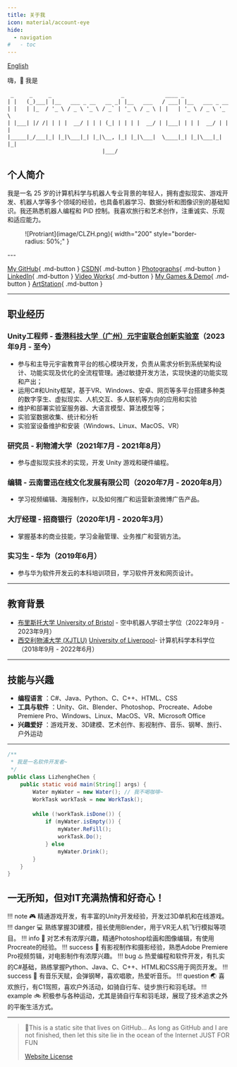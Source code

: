 ```yaml
---
title: 关于我
icon: material/account-eye
hide:
  - navigation
#   - toc
---
```

[English](./index-en.md)

嗨，👋 我是

```
 _     _     _                      _             ____ _  
| |   (_)___| |__   ___ _ __   __ _| |__   ___   / ___| |__   ___ _ __  
| |   | |_  / '_ \ / _ \ '_ \ / _` | '_ \ / _ \ | |   | '_ \ / _ \ '_ \ 
| |___| |/ /| | | |  __/ | | | (_| | | | |  __/ | |___| | | |  __/ | | |
|_____|_/___|_| |_|\___|_| |_|\__, |_| |_|\___|  \____|_| |_|\___|_| |_|
                              |___/                
```

<!-- <url id="cusiu8im52t17mknkgng" type="url" status="parsed" title="Text to ASCII: The best ASCII Art Generator & Maker" wc="3438">https://www.asciiart.eu/text-to-ascii-art</url>  -->

## 个人简介

我是一名 25 岁的计算机科学与机器人专业背景的年轻人，拥有虚拟现实、游戏开发、机器人学等多个领域的经验，也具备机器学习、数据分析和图像识别的基础知识。我还熟悉机器人编程和 PID 控制。我喜欢旅行和艺术创作，注重诚实、乐观和适应能力。

<figure markdown>
  ![Protriant](image/CLZH.png){ width="200" style="border-radius: 50%;" }
</figure>
---

[My GitHub](https://github.com/Lizhenghe-Chen){ .md-button }
[CSDN](https://blog.csdn.net/weixin_46146935?type=blog){ .md-button }
[Photographs](https://bunnychen.tuchong.com/){ .md-button }
[LinkedIn](https://www.linkedin.com/in/lizhenghe-chen){ .md-button }
[Video Works](https://space.bilibili.com/34871506){ .md-button }
[My Games &amp; Demo](./myGames.md){ .md-button }
[ArtStation](https://www.artstation.com/lizhenghe_chen){ .md-button }

---

## 职业经历

### **Unity工程师** - [香港科技大学（广州）](https://www.hkust-gz.edu.cn/)[元宇宙联合创新实验室](./MetaverseJointInnovationLaboratory/index.md)（2023年9月 - 至今）

* 参与和主导元宇宙教育平台的核心模块开发，负责从需求分析到系统架构设计、功能实现及优化的全流程管理。通过敏捷开发方法，实现快速的功能实现和产出；
* 运用C#和Unity框架，基于VR、Windows、安卓、网页等多平台搭建多种类的数字孪生、虚拟现实、人机交互、多人联机等方向的应用和实验
* 维护和部署实验室服务器、大语言模型、算法模型等；
* 实验室数据收集、统计和分析
* 实验室设备维护和安装（Windows、Linux、MacOS、VR）

### **研究员** - 利物浦大学（2021年7月 - 2021年8月）

* 参与虚拟现实技术的实现，开发 Unity 游戏和硬件编程。

### **编辑** - 云南雷迅在线文化发展有限公司（2020年7月 - 2020年8月）

* 学习视频编辑、海报制作，以及如何推广和运营新浪微博广告产品。

### **大厅经理** - 招商银行（2020年1月 - 2020年3月）

* 掌握基本的商业技能，学习金融管理、业务推广和营销方法。

### **实习生** - 华为（2019年6月）

* 参与华为软件开发云的本科培训项目，学习软件开发和网页设计。

---

## 教育背景

* [布里斯托大学 University of Bristol](https://www.bristol.ac.uk/) - 空中机器人学硕士学位（2022年9月 - 2023年9月）
* [西交利物浦大学 (XJTLU)](https://www.xjtlu.edu.cn/) [University of Liverpool](https://www.liverpool.ac.uk/)- 计算机科学本科学位（2018年9月 - 2022年6月）

---

## 技能与兴趣

* **编程语言** ：C#、Java、Python、C、C++、HTML、CSS
* **工具与软件** ：Unity、Git、Blender、Photoshop、Procreate、Adobe Premiere Pro、Windows、Linux、MacOS、VR、Microsoft Office
* **兴趣爱好** ：游戏开发、3D建模、艺术创作、影视制作、音乐、钢琴、旅行、户外运动

---

<!-- ## 项目与作品

* **3D 游戏开发** ：开发过 3D 单机和在线游戏。
* **VR 项目** ：使用 Blender 和 Unity 开发 VR 无人机飞行模拟项目。
* **影视制作** ：熟练使用 Adobe Premiere Pro 进行视频剪辑，参与过电影制作项目。

--- -->

```java
/**
 * 我是一名软件开发者~
 */
public class LizhengheChen {
    public static void main(String[] args) {
        Water myWater = new Water(); // 我不喝咖啡~
        WorkTask workTask = new WorkTask();

        while (!workTask.isDone()) {
            if (myWater.isEmpty()) {
                myWater.ReFill();
                workTask.Do();
            } else
                myWater.Drink();
        }
    }
}
```

## 一无所知，但对IT充满热情和好奇心！

!!! note
    🎮 精通游戏开发，有丰富的Unity开发经验，开发过3D单机和在线游戏。
!!! danger
    💻 熟练掌握3D建模，擅长使用Blender，用于VR无人机飞行模拟等项目。
!!! info
    🎨 对艺术有浓厚兴趣，精通Photoshop绘画和图像编辑，有使用Procreate的经验。
!!! success
    📸 有影视制作和摄影经验，熟悉Adobe Premiere Pro视频剪辑，对电影制作有浓厚兴趣。
!!! bug
    ♨️ 热爱编程和软件开发，有扎实的C#基础，熟练掌握Python、Java、C、C++、HTML和CSS用于网页开发。
!!! success
    🎹 有音乐天赋，会弹钢琴，喜欢唱歌，热爱听音乐。
!!! question
    🌏 喜欢旅行，有C1驾照，喜欢户外活动，如骑自行车、徒步旅行和羽毛球。
!!! example
    🚲 积极参与各种运动，尤其是骑自行车和羽毛球，展现了技术追求之外的平衡生活方式。

---

> 🎉This is a static site that lives on GitHub...
> As long as GitHub and I are not finished,
> then let this site lie in the ocean of the Internet
> JUST FOR FUN
>
>
> [Website License](LICENSE.md)
